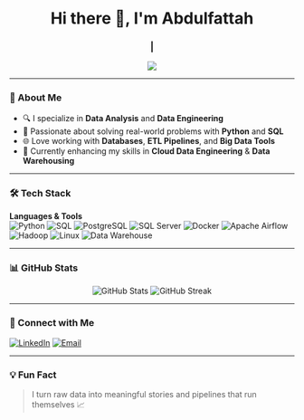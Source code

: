 <h1 align="center">Hi there 👋, I'm Abdulfattah </h1>
<h3 align="center"> | </h3>

<p align="center">
  <img src="https://readme-typing-svg.demolab.com/?lines=Data%20Engineer%20%7C%20Data%20Analyst;Lover%20of%20Data%20&%20Automation;Always%20Learning%20and%20Building...&center=true&width=500&height=30">
</p>

---

### 🧠 About Me

- 🔍 I specialize in **Data Analysis** and **Data Engineering**
- 🐍 Passionate about solving real-world problems with **Python** and **SQL**
- 🌐 Love working with **Databases**, **ETL Pipelines**, and **Big Data Tools**
- 🚀 Currently enhancing my skills in **Cloud Data Engineering** & **Data Warehousing**

---

### 🛠️ Tech Stack

**Languages & Tools**  
![Python](https://img.shields.io/badge/Python-3776AB?style=flat&logo=python&logoColor=white)
![SQL](https://img.shields.io/badge/SQL-025E8C?style=flat&logo=postgresql&logoColor=white)
![PostgreSQL](https://img.shields.io/badge/Postgres-336791?style=flat&logo=postgresql&logoColor=white)
![SQL Server](https://img.shields.io/badge/SQL_Server-CC2927?style=flat&logo=microsoft-sql-server&logoColor=white)
![Docker](https://img.shields.io/badge/Docker-2496ED?style=flat&logo=docker&logoColor=white)
![Apache Airflow](https://img.shields.io/badge/Airflow-017CEE?style=flat&logo=apache-airflow&logoColor=white)
![Hadoop](https://img.shields.io/badge/Hadoop-66CCFF?style=flat&logo=apache-hadoop&logoColor=black)
![Linux](https://img.shields.io/badge/Linux-FCC624?style=flat&logo=linux&logoColor=black)
![Data Warehouse](https://img.shields.io/badge/Data%20Warehouse-217346?style=flat)

---

### 📊 GitHub Stats

<p align="center">
  <img src="https://github-readme-stats.vercel.app/api?abdulfattah125=your-github-username&show_icons=true&theme=radical" alt="GitHub Stats" />
  <img src="https://github-readme-streak-stats.herokuapp.com/?user=your-github-abdulfattah125&theme=radical" alt="GitHub Streak" />
</p>

---

### 🔗 Connect with Me

[![LinkedIn](https://img.shields.io/badge/LinkedIn-blue?logo=linkedin&style=flat&logoColor=white)]([(https://www.linkedin.com/in/abdulfattah-gamal/)])
[![Email](https://img.shields.io/badge/Gmail-D14836?style=flat&logo=gmail&logoColor=white)](btabdulfattahgamal@gmail.com)

---

### 💡 Fun Fact
> I turn raw data into meaningful stories and pipelines that run themselves 📈

